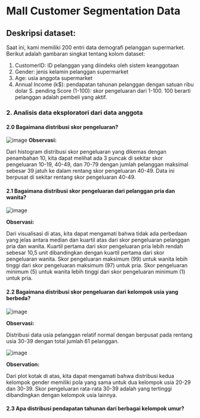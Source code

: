 # Mall Customer Segmentation Data

## Deskripsi dataset:
Saat ini, kami memiliki 200 entri data demografi pelanggan supermarket. Berikut adalah gambaran singkat tentang kolom dataset:

1. CustomerID: ID pelanggan yang diindeks oleh sistem keanggotaan
2. Gender: jenis kelamin pelanggan supermarket
3. Age: usia anggota supermarket
4. Annual Income (k$): pendapatan tahunan pelanggan dengan satuan ribu dolar
S. pending Score (1-100): skor pengeluaran dari 1-100. 100 berarti pelanggan adalah pembeli yang aktif.

### 2. Analisis data eksploratori dari data anggota

#### 2.0 Bagaimana distribusi skor pengeluaran?

![image](https://github.com/JuanFakhri/Mall_Customer_Segmentation_Data/assets/61308533/81b57208-70c5-4da0-b359-63074c43ee2a)
<b>Observasi:</b>

Dari histogram distribusi skor pengeluaran yang dikemas dengan penambahan 10, kita dapat melihat ada 3 puncak di sekitar skor pengeluaran 10-19, 40-49, dan 70-79 dengan jumlah pelanggan maksimal sebesar 39 jatuh ke dalam rentang skor pengeluaran 40-49. Data ini berpusat di sekitar rentang skor pengeluaran 40-49.

#### 2.1 Bagaimana distribusi skor pengeluaran dari pelanggan pria dan wanita?

![image](https://github.com/JuanFakhri/Mall_Customer_Segmentation_Data/assets/61308533/cb88116c-b4ae-431d-adf1-eab800a1c635)

<b>Observasi:</b>
 
Dari visualisasi di atas, kita dapat mengamati bahwa tidak ada perbedaan yang jelas antara median dan kuartil atas dari skor pengeluaran pelanggan pria dan wanita. Kuartil pertama dari skor pengeluaran pria lebih rendah sebesar 10,5 unit dibandingkan dengan kuartil pertama dari skor pengeluaran wanita. Skor pengeluaran maksimum (99) untuk wanita lebih tinggi dari skor pengeluaran maksimum (97) untuk pria. Skor pengeluaran minimum (5) untuk wanita lebih tinggi dari skor pengeluaran minimum (1) untuk pria.

#### 2.2 Bagaimana distribusi skor pengeluaran dari kelompok usia yang berbeda?
![image](https://github.com/JuanFakhri/Mall_Customer_Segmentation_Data/assets/61308533/2473fe05-7346-43ff-bfbb-07fbe36eb21d)


<b>Observasi:</b>

Distribusi data usia pelanggan relatif normal dengan berpusat pada rentang usia 30-39 dengan total jumlah 61 pelanggan.

![image](https://github.com/JuanFakhri/Mall_Customer_Segmentation_Data/assets/61308533/07639def-e169-43c4-a819-04d4dc7ee85e)

<b>Observation:</b>

Dari plot kotak di atas, kita dapat mengamati bahwa distribusi kedua kelompok gender memiliki pola yang sama untuk dua kelompok usia 20-29 dan 30-39. Skor pengeluaran rata-rata 30-39 adalah yang tertinggi dibandingkan dengan kelompok usia lainnya.

#### 2.3 Apa distribusi pendapatan tahunan dari berbagai kelompok umur?




